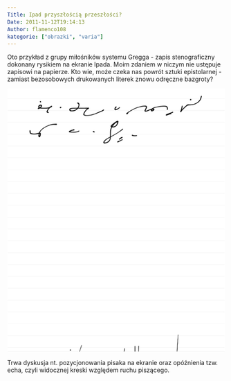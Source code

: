 ```yaml
---
Title: Ipad przyszłością przeszłości?
Date: 2011-11-12T19:14:13
Author: flamenco108
kategorie: ["obrazki", "varia"]
---
```




Oto przykład z grupy miłośników systemu Gregga - zapis stenograficzny
dokonany rysikiem na ekranie Ipada. Moim zdaniem w niczym nie ustępuje
zapisowi na papierze. Kto wie, może czeka nas powrót 
sztuki epistolarnej - zamiast bezosobowych drukowanych literek znowu odręczne bazgroty?



![](Gregg-Shorthand-Sample-Ipad.png)



Trwa dyskusja nt. pozycjonowania pisaka na ekranie oraz opóźnienia tzw.
echa, czyli widocznej kreski względem ruchu piszącego.
